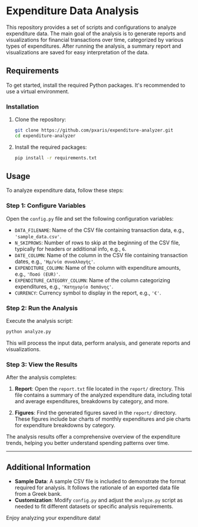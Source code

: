 
# Expenditure Data Analysis

This repository provides a set of scripts and configurations to analyze expenditure data. The main goal of the analysis is to generate reports and visualizations for financial transactions over time, categorized by various types of expenditures. After running the analysis, a summary report and visualizations are saved for easy interpretation of the data.

## Requirements

To get started, install the required Python packages. It's recommended to use a virtual environment.

### Installation

1. Clone the repository:
   ```bash
   git clone https://github.com/pxaris/expenditure-analyzer.git
   cd expenditure-analyzer
   ```

2. Install the required packages:
   ```bash
   pip install -r requirements.txt
   ```

## Usage

To analyze expenditure data, follow these steps:

### Step 1: Configure Variables

Open the `config.py` file and set the following configuration variables:

- `DATA_FILENAME`: Name of the CSV file containing transaction data, e.g., `'sample_data.csv'`.
- `N_SKIPROWS`: Number of rows to skip at the beginning of the CSV file, typically for headers or additional info, e.g., `6`.
- `DATE_COLUMN`: Name of the column in the CSV file containing transaction dates, e.g., `'Ημ/νία συναλλαγής'`.
- `EXPENDITURE_COLUMN`: Name of the column with expenditure amounts, e.g., `'Ποσό (EUR)'`.
- `EXPENDITURE_CATEGORY_COLUMN`: Name of the column categorizing expenditures, e.g., `'Κατηγορία δαπάνης'`.
- `CURRENCY`: Currency symbol to display in the report, e.g., `'€'`.

### Step 2: Run the Analysis

Execute the analysis script:

```bash
python analyze.py
```

This will process the input data, perform analysis, and generate reports and visualizations.

### Step 3: View the Results

After the analysis completes:

1. **Report**: Open the `report.txt` file located in the `report/` directory. This file contains a summary of the analyzed expenditure data, including total and average expenditures, breakdowns by category, and more.
   
2. **Figures**: Find the generated figures saved in the `report/` directory. These figures include bar charts of monthly expenditures and pie charts for expenditure breakdowns by category.

The analysis results offer a comprehensive overview of the expenditure trends, helping you better understand spending patterns over time.

---

## Additional Information

- **Sample Data**: A sample CSV file is included to demonstrate the format required for analysis. It follows the rationale of an exported data file from a Greek bank.
- **Customization**: Modify `config.py` and adjust the `analyze.py` script as needed to fit different datasets or specific analysis requirements.

Enjoy analyzing your expenditure data!

